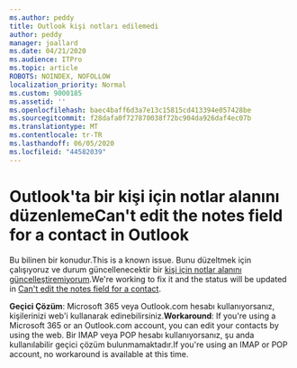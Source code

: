 ```yaml
---
ms.author: peddy
title: Outlook kişi notları edilemedi
author: peddy
manager: joallard
ms.date: 04/21/2020
ms.audience: ITPro
ms.topic: article
ROBOTS: NOINDEX, NOFOLLOW
localization_priority: Normal
ms.custom: 9000185
ms.assetid: ''
ms.openlocfilehash: baec4baff6d3a7e13c15815cd413394e057428be
ms.sourcegitcommit: f28dafa0f727870038f72bc904da926daf4ec07b
ms.translationtype: MT
ms.contentlocale: tr-TR
ms.lasthandoff: 06/05/2020
ms.locfileid: "44582039"
---
```

# <a name="cant-edit-the-notes-field-for-a-contact-in-outlook"></a><span data-ttu-id="3a00a-102">Outlook'ta bir kişi için notlar alanını düzenleme</span><span class="sxs-lookup"><span data-stu-id="3a00a-102">Can't edit the notes field for a contact in Outlook</span></span>
<span data-ttu-id="3a00a-103">Bu bilinen bir konudur.</span><span class="sxs-lookup"><span data-stu-id="3a00a-103">This is a known issue.</span></span> <span data-ttu-id="3a00a-104">Bunu düzeltmek için çalışıyoruz ve durum güncellenecektir bir [kişi için notlar alanını güncelleştiremiyorum](https://support.office.com/article/fb8394ce-04ce-48b5-bae4-be46f77f10fe).</span><span class="sxs-lookup"><span data-stu-id="3a00a-104">We're working to fix it and the status will be updated in [Can't edit the notes field for a contact](https://support.office.com/article/fb8394ce-04ce-48b5-bae4-be46f77f10fe).</span></span>

<span data-ttu-id="3a00a-105">**Geçici Çözüm**: Microsoft 365 veya Outlook.com hesabı kullanıyorsanız, kişilerinizi web'i kullanarak edinebilirsiniz.</span><span class="sxs-lookup"><span data-stu-id="3a00a-105">**Workaround**: If you're using a Microsoft 365 or an Outlook.com account, you can edit your contacts by using the web.</span></span> <span data-ttu-id="3a00a-106">Bir IMAP veya POP hesabı kullanıyorsanız, şu anda kullanılabilir geçici çözüm bulunmamaktadır.</span><span class="sxs-lookup"><span data-stu-id="3a00a-106">If you're using an IMAP or POP account, no workaround is available at this time.</span></span>